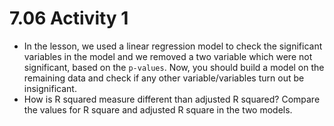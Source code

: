 # 7.06 Activity 1

- In the lesson, we used a linear regression model to check the significant variables in the model and we removed a two variable which were not significant, based on the `p-values`. Now, you should build a model on the remaining data and check if any other variable/variables turn out be insignificant.
- How is R squared measure different than adjusted R squared? Compare the values for R square and adjusted R square in the two models.
